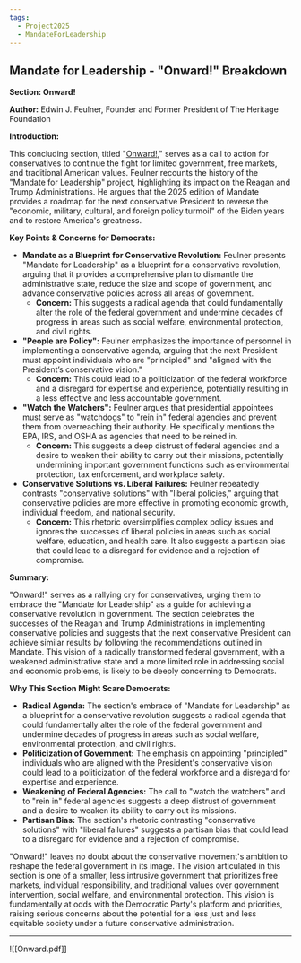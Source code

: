 ```yaml
---
tags:
  - Project2025
  - MandateForLeadership
---
```

## Mandate for Leadership - "Onward!" Breakdown

**Section: Onward!**

**Author:** Edwin J. Feulner, Founder and Former President of The Heritage Foundation

**Introduction:**

This concluding section, titled "[Onward!](../../documents/project_2025_chapters/Onward.pdf)," serves as a call to action for conservatives to continue the fight for limited government, free markets, and traditional American values. Feulner recounts the history of the "Mandate for Leadership" project, highlighting its impact on the Reagan and Trump Administrations. He argues that the 2025 edition of Mandate provides a roadmap for the next conservative President to reverse the "economic, military, cultural, and foreign policy turmoil" of the Biden years and to restore America's greatness.

**Key Points & Concerns for Democrats:**

* **Mandate as a Blueprint for Conservative Revolution:** Feulner presents "Mandate for Leadership" as a blueprint for a conservative revolution, arguing that it provides a comprehensive plan to dismantle the administrative state, reduce the size and scope of government, and advance conservative policies across all areas of government.
    * **Concern:** This suggests a radical agenda that could fundamentally alter the role of the federal government and undermine decades of progress in areas such as social welfare, environmental protection, and civil rights.
* **"People are Policy":** Feulner emphasizes the importance of personnel in implementing a conservative agenda, arguing that the next President must appoint individuals who are "principled" and "aligned with the President’s conservative vision."
    * **Concern:** This could lead to a politicization of the federal workforce and a disregard for expertise and experience, potentially resulting in a less effective and less accountable government.
* **"Watch the Watchers":** Feulner argues that presidential appointees must serve as "watchdogs" to "rein in" federal agencies and prevent them from overreaching their authority. He specifically mentions the EPA, IRS, and OSHA as agencies that need to be reined in.
    * **Concern:** This suggests a deep distrust of federal agencies and a desire to weaken their ability to carry out their missions, potentially undermining important government functions such as environmental protection, tax enforcement, and workplace safety.
* **Conservative Solutions vs. Liberal Failures:** Feulner repeatedly contrasts "conservative solutions" with "liberal policies," arguing that conservative policies are more effective in promoting economic growth, individual freedom, and national security.
    * **Concern:** This rhetoric oversimplifies complex policy issues and ignores the successes of liberal policies in areas such as social welfare, education, and health care. It also suggests a partisan bias that could lead to a disregard for evidence and a rejection of compromise.

**Summary:**

"Onward!" serves as a rallying cry for conservatives, urging them to embrace the "Mandate for Leadership" as a guide for achieving a conservative revolution in government. The section celebrates the successes of the Reagan and Trump Administrations in implementing conservative policies and suggests that the next conservative President can achieve similar results by following the recommendations outlined in Mandate. This vision of a radically transformed federal government, with a weakened administrative state and a more limited role in addressing social and economic problems, is likely to be deeply concerning to Democrats.

**Why This Section Might Scare Democrats:**

* **Radical Agenda:** The section's embrace of "Mandate for Leadership" as a blueprint for a conservative revolution suggests a radical agenda that could fundamentally alter the role of the federal government and undermine decades of progress in areas such as social welfare, environmental protection, and civil rights.
* **Politicization of Government:** The emphasis on appointing "principled" individuals who are aligned with the President's conservative vision could lead to a politicization of the federal workforce and a disregard for expertise and experience.
* **Weakening of Federal Agencies:** The call to "watch the watchers" and to "rein in" federal agencies suggests a deep distrust of government and a desire to weaken its ability to carry out its missions.
* **Partisan Bias:** The section's rhetoric contrasting "conservative solutions" with "liberal failures" suggests a partisan bias that could lead to a disregard for evidence and a rejection of compromise.

"Onward!" leaves no doubt about the conservative movement's ambition to reshape the federal government in its image. The vision articulated in this section is one of a smaller, less intrusive government that prioritizes free markets, individual responsibility, and traditional values over government intervention, social welfare, and environmental protection. This vision is fundamentally at odds with the Democratic Party's platform and priorities, raising serious concerns about the potential for a less just and less equitable society under a future conservative administration. 

----

![[Onward.pdf]]